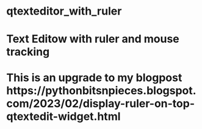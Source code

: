 # qtexteditor_with_ruler
<h1>Text Editow with ruler and mouse tracking
<br><br>This is an upgrade to my blogpost https://pythonbitsnpieces.blogspot.com/2023/02/display-ruler-on-top-qtextedit-widget.html

